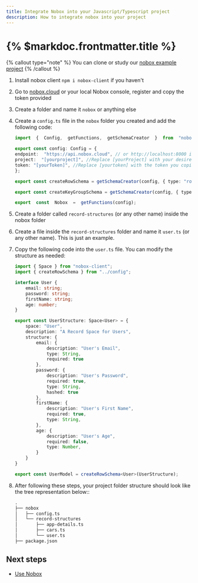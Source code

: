 ```yaml
---
title: Integrate Nobox into your Javascript/Typescript project
description: How to integrate nobox into your project
---
```


# {% $markdoc.frontmatter.title %}
{% callout type="note" %}
You can clone or study our [nobox example project](https://github.com/nobox-org/nobox-react-example)
{% /callout %}

1. Install nobox client `npm i nobox-client` if you haven't
1. Go to [nobox.cloud](https://nobox.cloud) or your local Nobox console, register and copy the token provided
2. Create a folder and name it `nobox` or anything else
3. Create a `config.ts` file in the `nobox` folder you created and add the following code:
    ```ts
    import  {  Config,  getFunctions,  getSchemaCreator  }  from  "nobox-client";

    export const config: Config = {
    endpoint:  "https://api.nobox.cloud", // or http://localhost:8000 if you are running local
    project:  "[yourproject]", //Replace [yourProject] with your desired project name
    token: "[yourToken]", //Replace [yourtoken] with the token you copied in step 2
    };

    export const createRowSchema = getSchemaCreator(config, { type: "rowed" });

    export const createKeyGroupSchema = getSchemaCreator(config, { type: "key-group" });

    export  const  Nobox  =  getFunctions(config);
    ```

4. Create a folder called `record-structures` (or any other name) inside the nobox folder
5. Create a file inside the `record-structures` folder and name it `user.ts` (or any other name). This is just an example.
6. Copy the following code into the `user.ts` file. You can modify the structure as needed:

    ```ts
    import { Space } from "nobox-client";
    import { createRowSchema } from "../config";

    interface User {
        email: string;
        password: string;
        firstName: string;
        age: number;
    }

    export const UserStructure: Space<User> = {
        space: "User",
        description: "A Record Space for Users",
        structure: {
            email: {
                description: "User's Email",
                type: String,
                required: true
            },
            password: {
                description: "User's Password",
                required: true,
                type: String,
                hashed: true
            },
            firstName: {
                description: "User's First Name",
                required: true,
                type: String,
            },
            age: {
                description: "User's Age",
                required: false,
                type: Number,
            }
        }
    }

    export const UserModel = createRowSchema<User>(UserStructure);
    ```

 6. After following these steps, your project folder structure should look like the tree representation below::
    ```md
    .
    ├── nobox
    │   ├── config.ts
    │   └── record-structures
    │       ├── app-details.ts
    │       ├── cars.ts
    │       └── user.ts
    ├── package.json
    ```

## Next steps
- [Use Nobox](/nobox-examples)